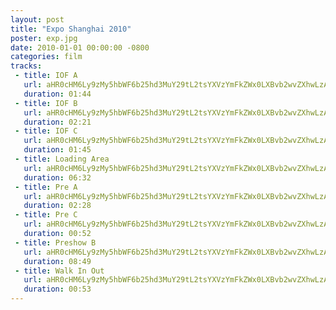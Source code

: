 ```yaml
---
layout: post
title: "Expo Shanghai 2010"
poster: exp.jpg
date: 2010-01-01 00:00:00 -0800
categories: film
tracks:
 - title: IOF A 
   url: aHR0cHM6Ly9zMy5hbWF6b25hd3MuY29tL2tsYXVzYmFkZWx0LXBvb2wvZXhwLzAxIElPRiBBLm1wMw==
   duration: 01:44
 - title: IOF B
   url: aHR0cHM6Ly9zMy5hbWF6b25hd3MuY29tL2tsYXVzYmFkZWx0LXBvb2wvZXhwLzAyIElPRiBCLm1wMw==
   duration: 02:21
 - title: IOF C
   url: aHR0cHM6Ly9zMy5hbWF6b25hd3MuY29tL2tsYXVzYmFkZWx0LXBvb2wvZXhwLzAzIElPRiBDLm1wMw==
   duration: 01:45
 - title: Loading Area
   url: aHR0cHM6Ly9zMy5hbWF6b25hd3MuY29tL2tsYXVzYmFkZWx0LXBvb2wvZXhwLzA0IExvYWRpbmcgQXJlYS5tcDM=
   duration: 06:32
 - title: Pre A
   url: aHR0cHM6Ly9zMy5hbWF6b25hd3MuY29tL2tsYXVzYmFkZWx0LXBvb2wvZXhwLzA1IFByZSBBLm1wMw==
   duration: 02:28
 - title: Pre C 
   url: aHR0cHM6Ly9zMy5hbWF6b25hd3MuY29tL2tsYXVzYmFkZWx0LXBvb2wvZXhwLzA2IFByZSBDLm1wMw==
   duration: 00:52
 - title: Preshow B 
   url: aHR0cHM6Ly9zMy5hbWF6b25hd3MuY29tL2tsYXVzYmFkZWx0LXBvb2wvZXhwLzA3IFByZXNob3cgQi5tcDM=
   duration: 08:49
 - title: Walk In Out
   url: aHR0cHM6Ly9zMy5hbWF6b25hd3MuY29tL2tsYXVzYmFkZWx0LXBvb2wvZXhwLzA4IFdhbGsgSW4gT3V0Lm1wMw==
   duration: 00:53
---
```

